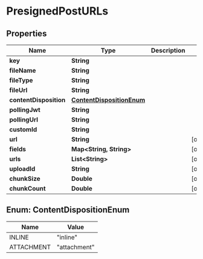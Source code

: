 

# PresignedPostURLs


## Properties

| Name | Type | Description | Notes |
|------------ | ------------- | ------------- | -------------|
|**key** | **String** |  |  |
|**fileName** | **String** |  |  |
|**fileType** | **String** |  |  |
|**fileUrl** | **String** |  |  |
|**contentDisposition** | [**ContentDispositionEnum**](#ContentDispositionEnum) |  |  |
|**pollingJwt** | **String** |  |  |
|**pollingUrl** | **String** |  |  |
|**customId** | **String** |  |  |
|**url** | **String** |  |  [optional] |
|**fields** | **Map&lt;String, String&gt;** |  |  [optional] |
|**urls** | **List&lt;String&gt;** |  |  [optional] |
|**uploadId** | **String** |  |  [optional] |
|**chunkSize** | **Double** |  |  [optional] |
|**chunkCount** | **Double** |  |  [optional] |



## Enum: ContentDispositionEnum

| Name | Value |
|---- | -----|
| INLINE | &quot;inline&quot; |
| ATTACHMENT | &quot;attachment&quot; |



